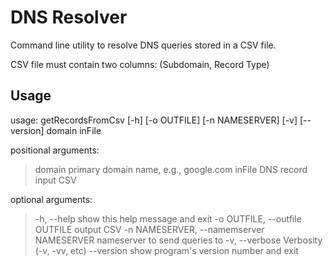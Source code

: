 # DNS Resolver

Command line utility to resolve DNS queries stored in a CSV file.

CSV file must contain two columns: (Subdomain, Record Type)

## Usage
usage: getRecordsFromCsv [-h] [-o OUTFILE] [-n NAMESERVER] [-v] [--version] domain inFile

positional arguments:
> domain                primary domain name, e.g., google.com
> inFile                DNS record input CSV

optional arguments:
> -h, --help            show this help message and exit
> -o OUTFILE, --outfile OUTFILE
>                       output CSV
> -n NAMESERVER, --namemserver NAMESERVER
>                       nameserver to send queries to
> -v, --verbose         Verbosity (-v, -vv, etc)
> --version             show program's version number and exit


